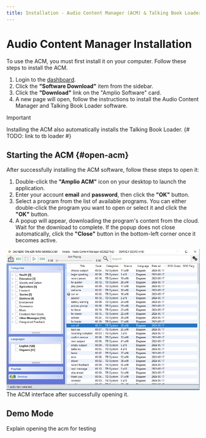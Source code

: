 ```yaml
---
title: Installation - Audio Content Manager (ACM) & Talking Book Loader
---
```


# Audio Content Manager Installation

To use the ACM, you must first install it on your computer. Follow these steps to install the ACM.

1. Login to the [dashboard](https://suite.amplio.org).
2. Click the **"Software Download"** item from the sidebar.
3. Click the **"Download"** link on the "Amplio Software" card.
4. A new page will open, follow the instructions to install the Audio Content Manager and Talking Book Loader software.

> [!IMPORTANT]
> Installing the ACM also automatically installs the Talking Book Loader.
{# TODO: link to tb loader #}

## Starting the ACM {#open-acm}
After successfully installing the ACM software, follow these steps to open it:

1. Double-click the **"Amplio ACM"** icon on your desktop to launch the application.
2. Enter your account **email** and **password**, then click the **"OK"** button.
3. Select a program from the list of available programs. You can either double-click the program you want to open or select it and click the **"OK"** button.
4. A popup will appear, downloading the program's content from the cloud. Wait for the download to complete. If the popup does not close automatically, click the **"Close"** button in the bottom-left corner once it becomes active.

![ACM Interface](/images/acm/interface.jpg)
The ACM interface after successfully opening it.

## Demo Mode

Explain opening the acm for testing

